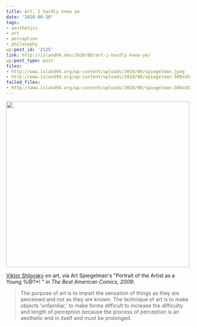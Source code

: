 ```yaml
---
title: Art, I hardly knew ye
date: '2010-08-10'
tags:
- aesthetics
- art
- perception
- philosophy
wp:post_id: '2125'
link: http://island94.dev/2010/08/art-i-hardly-knew-ye/
wp:post_type: post
files:
- http://www.island94.org/wp-content/uploads/2010/08/spiegelman.jpeg
- http://www.island94.org/wp-content/uploads/2010/08/spiegelman-500x453.jpg
failed_files:
- http://www.island94.org/wp-content/uploads/2010/08/spiegelman-500x453.jpg
---
```


<a href="http://www.island94.org/wp-content/uploads/2010/08/spiegelman.jpeg"><img class="aligncenter size-medium wp-image-2126" title="Spiegelman" src="http://www.island94.org/wp-content/uploads/2010/08/spiegelman-500x453.jpg" alt="" width="500" height="453" /></a>

<a href="http://en.wikipedia.org/wiki/Defamiliarization">Viktor Shlovsky</a> on art, via Art Spiegelman's "Portrait of the Artist as a Young %@?*! " in <em>The Best American Comics, 2009</em>:
<blockquote>The purpose of art is to impart the sensation of things as they are perceived and not as they are known. The technique of art is to make objects ‘unfamiliar,’ to make forms difficult to increase the difficulty and length of perception because the process of perception is an aesthetic end in itself and must be prolonged.</blockquote>
